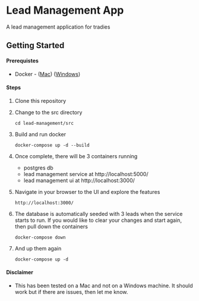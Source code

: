 # Lead Management App
A lead management application for tradies

## Getting Started
#### Prerequistes
* Docker - ([Mac](https://docs.docker.com/docker-for-mac/install/)) ([Windows](https://docs.docker.com/docker-for-windows/install/))

#### Steps
1. Clone this repository
2. Change to the src directory
	```
	cd lead-management/src
	```
3. Build and run docker
    ```
    docker-compose up -d --build
    ```
4. Once complete, there will be 3 containers running
    * postgres db
    * lead management service at http://localhost:5000/ 
    * lead management ui at http://localhost:3000/

5. Navigate in your browser to the UI and explore the features
    ```
    http://localhost:3000/
    ```

6. The database is automatically seeded with 3 leads when the service starts to run.  If you would like to clear your changes and start again, then pull down the containers
    ```
    docker-compose down
    ```

7. And up them again
    ```
    docker-compose up -d
    ```

#### Disclaimer
* This has been tested on a Mac and not on a Windows machine.  It should work but if there are issues, then let me know.